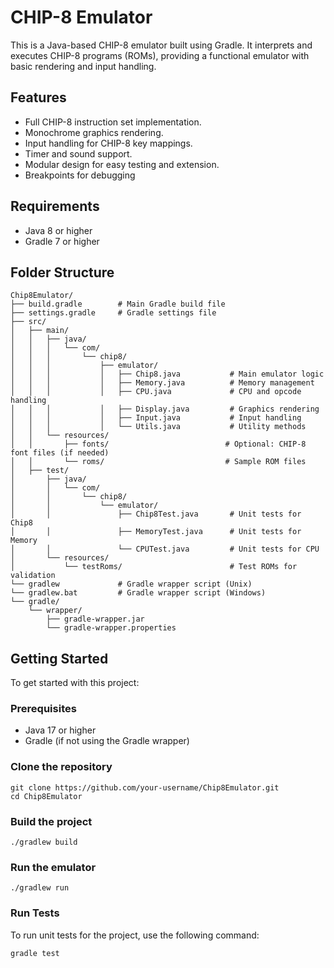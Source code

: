 # CHIP-8 Emulator

This is a Java-based CHIP-8 emulator built using Gradle. It interprets and executes CHIP-8 programs (ROMs), providing a functional emulator with basic rendering and input handling.

## Features
- Full CHIP-8 instruction set implementation.
- Monochrome graphics rendering.
- Input handling for CHIP-8 key mappings.
- Timer and sound support.
- Modular design for easy testing and extension.
- Breakpoints for debugging

## Requirements
- Java 8 or higher
- Gradle 7 or higher

## Folder Structure
```
Chip8Emulator/
├── build.gradle        # Main Gradle build file
├── settings.gradle     # Gradle settings file
├── src/
│   ├── main/
│   │   ├── java/
│   │   │   └── com/
│   │   │       └── chip8/
│   │   │           ├── emulator/
│   │   │           │   ├── Chip8.java           # Main emulator logic
│   │   │           │   ├── Memory.java          # Memory management
│   │   │           │   ├── CPU.java             # CPU and opcode handling
│   │   │           │   ├── Display.java         # Graphics rendering
│   │   │           │   ├── Input.java           # Input handling
│   │   │           │   └── Utils.java           # Utility methods
│   │   └── resources/
│   │       ├── fonts/                          # Optional: CHIP-8 font files (if needed)
│   │       └── roms/                           # Sample ROM files
│   ├── test/
│       ├── java/
│       │   └── com/
│       │       └── chip8/
│       │           └── emulator/
│       │               ├── Chip8Test.java       # Unit tests for Chip8
│       │               ├── MemoryTest.java      # Unit tests for Memory
│       │               └── CPUTest.java         # Unit tests for CPU
│       └── resources/
│           └── testRoms/                        # Test ROMs for validation
└── gradlew             # Gradle wrapper script (Unix)
└── gradlew.bat         # Gradle wrapper script (Windows)
└── gradle/
    └── wrapper/
        ├── gradle-wrapper.jar
        └── gradle-wrapper.properties
```

## Getting Started

 To get started with this project:

 ### Prerequisites
 - Java 17 or higher
 - Gradle (if not using the Gradle wrapper)

### Clone the repository
```
git clone https://github.com/your-username/Chip8Emulator.git
cd Chip8Emulator
```

### Build the project
```
./gradlew build
```

### Run the emulator
```
./gradlew run
```

 ### Run Tests
 To run unit tests for the project, use the following command:
 ```
 gradle test
 ```
